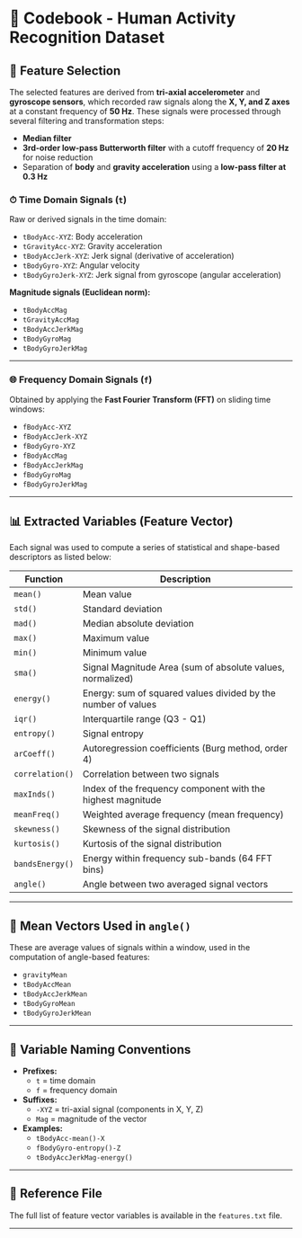 # 📘 Codebook - Human Activity Recognition Dataset

## 📂 Feature Selection

The selected features are derived from **tri-axial accelerometer** and **gyroscope sensors**, which recorded raw signals along the **X, Y, and Z axes** at a constant frequency of **50 Hz**. These signals were processed through several filtering and transformation steps:

-   **Median filter**
-   **3rd-order low-pass Butterworth filter** with a cutoff frequency of **20 Hz** for noise reduction
-   Separation of **body** and **gravity acceleration** using a **low-pass filter at 0.3 Hz**

### ⏱ Time Domain Signals (`t`)

Raw or derived signals in the time domain:

-   `tBodyAcc-XYZ`: Body acceleration
-   `tGravityAcc-XYZ`: Gravity acceleration
-   `tBodyAccJerk-XYZ`: Jerk signal (derivative of acceleration)
-   `tBodyGyro-XYZ`: Angular velocity
-   `tBodyGyroJerk-XYZ`: Jerk signal from gyroscope (angular acceleration)

**Magnitude signals (Euclidean norm):**

-   `tBodyAccMag`
-   `tGravityAccMag`
-   `tBodyAccJerkMag`
-   `tBodyGyroMag`
-   `tBodyGyroJerkMag`

------------------------------------------------------------------------

### 🌐 Frequency Domain Signals (`f`)

Obtained by applying the **Fast Fourier Transform (FFT)** on sliding time windows:

-   `fBodyAcc-XYZ`
-   `fBodyAccJerk-XYZ`
-   `fBodyGyro-XYZ`
-   `fBodyAccMag`
-   `fBodyAccJerkMag`
-   `fBodyGyroMag`
-   `fBodyGyroJerkMag`

------------------------------------------------------------------------

## 📊 Extracted Variables (Feature Vector)

Each signal was used to compute a series of statistical and shape-based descriptors as listed below:

| Function | Description |
|----|----|
| `mean()` | Mean value |
| `std()` | Standard deviation |
| `mad()` | Median absolute deviation |
| `max()` | Maximum value |
| `min()` | Minimum value |
| `sma()` | Signal Magnitude Area (sum of absolute values, normalized) |
| `energy()` | Energy: sum of squared values divided by the number of values |
| `iqr()` | Interquartile range (Q3 - Q1) |
| `entropy()` | Signal entropy |
| `arCoeff()` | Autoregression coefficients (Burg method, order 4) |
| `correlation()` | Correlation between two signals |
| `maxInds()` | Index of the frequency component with the highest magnitude |
| `meanFreq()` | Weighted average frequency (mean frequency) |
| `skewness()` | Skewness of the signal distribution |
| `kurtosis()` | Kurtosis of the signal distribution |
| `bandsEnergy()` | Energy within frequency sub-bands (64 FFT bins) |
| `angle()` | Angle between two averaged signal vectors |

------------------------------------------------------------------------

## 🔄 Mean Vectors Used in `angle()`

These are average values of signals within a window, used in the computation of angle-based features:

-   `gravityMean`
-   `tBodyAccMean`
-   `tBodyAccJerkMean`
-   `tBodyGyroMean`
-   `tBodyGyroJerkMean`

------------------------------------------------------------------------

## 📐 Variable Naming Conventions

-   **Prefixes:**
    -   `t` = time domain
    -   `f` = frequency domain
-   **Suffixes:**
    -   `-XYZ` = tri-axial signal (components in X, Y, Z)
    -   `Mag` = magnitude of the vector
-   **Examples:**
    -   `tBodyAcc-mean()-X`
    -   `fBodyGyro-entropy()-Z`
    -   `tBodyAccJerkMag-energy()`

------------------------------------------------------------------------

## 📁 Reference File

The full list of feature vector variables is available in the `features.txt` file.

------------------------------------------------------------------------

